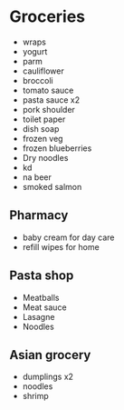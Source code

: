 # Groceries

- wraps
- yogurt
- parm
- cauliflower
- broccoli
- tomato sauce
- pasta sauce x2
- pork shoulder
- toilet paper
- dish soap
- frozen veg
- frozen blueberries
- Dry noodles
- kd
- na beer
- smoked salmon

## Pharmacy

- baby cream for day care
- refill wipes for home

## Pasta shop

- Meatballs
- Meat sauce
- Lasagne
- Noodles

## Asian grocery

- dumplings x2
- noodles
- shrimp
